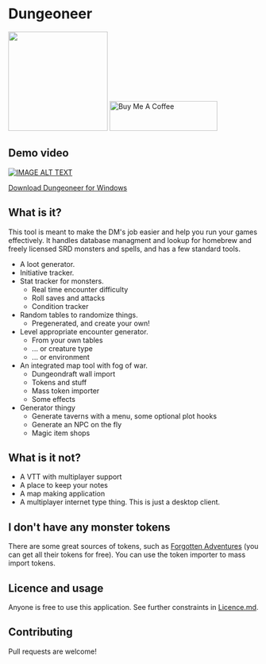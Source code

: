 # Dungeoneer 

<img src="https://raw.githubusercontent.com/Durtur/Dungeoneer/master/app/css/img/icon.png" data-canonical-src="https://raw.githubusercontent.com/Durtur/Dungeoneer/master/app/css/img/icon.png" width="200" /> <a href="https://www.buymeacoffee.com/durtur" target="_blank" style="width 4em; height:2em;"><img src="https://cdn.buymeacoffee.com/buttons/v2/default-red.png" alt="Buy Me A Coffee" width="217" height="60"></a>


## Demo video
[![IMAGE ALT TEXT](http://img.youtube.com/vi/wBNgcsm-fnI/0.jpg)](http://www.youtube.com/watch?v=wBNgcsm-fnI "Demo")

[Download Dungeoneer for Windows](https://github.com/Durtur/Dungeoneer/releases/latest)

## What is it?
This tool is meant to make the DM's job easier and help you run your games effectively. It handles database managment and lookup for
homebrew and freely licensed SRD monsters and spells, and has a few standard tools.

* A loot generator.
* Initiative tracker.
* Stat tracker for monsters.
    * Real time encounter difficulty
    * Roll saves and attacks
    * Condition tracker             
* Random tables to randomize things.
     * Pregenerated, and create your own!
* Level appropriate encounter generator.
     * From your own tables
     * ... or creature type
     * ... or environment
* An integrated map tool with fog of war.
    * Dungeondraft wall import
    * Tokens and stuff
    * Mass token importer
    * Some effects
* Generator thingy
    * Generate taverns with a menu, some optional plot hooks
    * Generate an NPC on the fly
    * Magic item shops

## What is it not?
 * A VTT with multiplayer support
 * A place to keep your notes
 * A map making application
 * A multiplayer internet type thing. This is just a desktop client.

## I don't have any monster tokens
There are some great sources of tokens, such as [Forgotten Adventures](https://www.forgotten-adventures.net/) (you can get all their tokens for free). You can use the token importer to mass import tokens. 


## Licence and usage
Anyone is free to use this application. See further constraints in [Licence.md](https://github.com/Durtur/Dungeoneer/blob/master/LICENSE.md). 

## Contributing
Pull requests are welcome!
